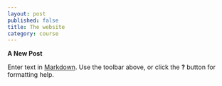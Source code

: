 ```yaml
---
layout: post
published: false
title: The website
category: course
---
```


**A New Post**
 
Enter text in [Markdown](http://daringfireball.net/projects/markdown/). Use the toolbar above, or click the **?** button for formatting help.
